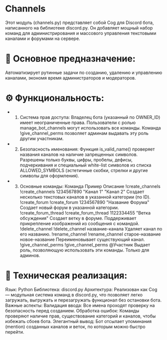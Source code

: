 # Channels
Этот модуль (channels.py) представляет собой Cog для Discord бота, написанного на библиотеке discord.py. Он добавляет мощный набор команд для администрирования и массового управления текстовыми каналами и форумами на сервере.
# 🎯 Основное предназначение:
Автоматизирует рутинные задачи по созданию, удалению и управлению каналами, экономя время администраторов и модераторов.
# ⚙️ Функциональность:
- 1. Система прав доступа:
Владелец бота (указанный по OWNER_ID) имеет неограниченные права.
Пользователи с ролью manage_bot_channels могут использовать все команды.
Команда !give_channel_perms позволяет админам выдавать эту роль другим участникам.
- 2. Безопасность именования:
Функция is_valid_name() проверяет названия каналов на наличие запрещенных символов.
Разрешены только буквы, цифры, пробелы, дефисы, подчеркивания и специальный white-list символов из списка ALLOWED_SYMBOLS (эстетичные скобки, стрелки и другие символы для оформления).
- 3. Основные команды:
Команда	Пример	Описание
!create_channels	!create_channels 1234567890 "Канал 1" "Канал 2"	Создает несколько текстовых каналов в указанной категории (по ID).
!create_forum	!create_forum 1234567890 "Название Форума"	Создает новый форум в указанной категории.
!create_forum_thread	!create_forum_thread 1122334455 "Ветка обсуждения"	Создает ветку в форуме. Поддерживает прикрепление изображений из сообщения с командой.
!delete_channel	!delete_channel название-канала	Удаляет канал по его названию.
!rename_channel	!rename_channel старое-название новое-название	Переименовывает существующий канал.
!give_channel_perms	!give_channel_perms @Участник	Выдает роль, позволяющую использовать эти команды. Только для админов.
# 🔧 Техническая реализация:
Язык: Python
Библиотека: discord.py
Архитектура: Реализован как Cog — модульная система команд в discord.py, что позволяет легко загружать, выгружать и перезагружать функционал без остановки бота.
Важные аспекты:
Валидация ввода: Все имена проходят проверку на безопасность перед созданием.
Обработка ошибок: Команды проверяют наличие прав, существование категорий и каналов, чтобы избежать сбоев бота.
Элегантный вывод: Бот отсылает упоминания (mention) созданных каналов и веток, по которым можно быстро перейти.

